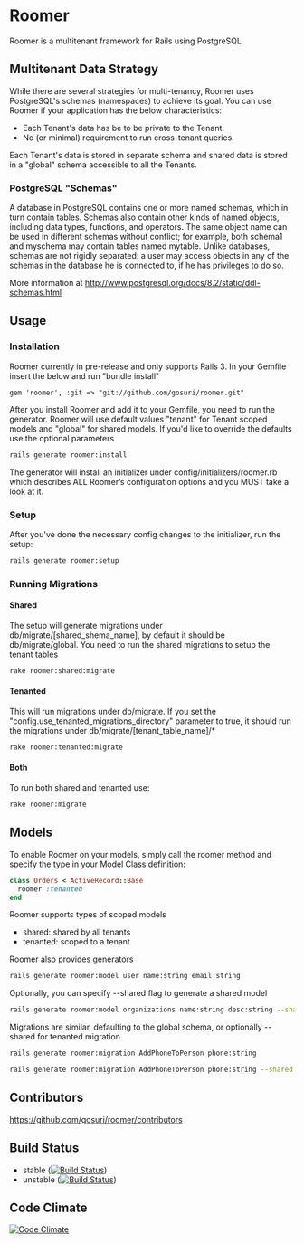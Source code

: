 # Roomer

Roomer is a multitenant framework for Rails using PostgreSQL

## Multitenant Data Strategy

While there are several strategies for multi-tenancy, Roomer uses PostgreSQL's schemas (namespaces) to achieve its goal. You can use Roomer if your application has the below characteristics:

* Each Tenant's data has be to be private to the Tenant.
* No (or minimal) requirement to run cross-tenant queries.

Each Tenant's data is stored in separate schema and shared data is stored in a "global" schema accessible to all the Tenants.

### PostgreSQL "Schemas"

A database in PostgreSQL contains one or more named schemas, which in turn contain tables. Schemas also contain other kinds of named objects, including data types, functions, and operators. The same object name can be used in different schemas without conflict; for example, both schema1 and myschema may contain tables named mytable. Unlike databases, schemas are not rigidly separated: a user may access objects in any of the schemas in the database he is connected to, if he has privileges to do so.

More information at http://www.postgresql.org/docs/8.2/static/ddl-schemas.html

## Usage

### Installation

Roomer currently in pre-release and only supports Rails 3. In your Gemfile insert the below and run "bundle install"

    gem 'roomer', :git => "git://github.com/gosuri/roomer.git"

After you install Roomer and add it to your Gemfile, you need to run the generator. Roomer will use default values "tenant" for Tenant scoped models and "global" for shared models. If you'd like to override the defaults use the optional parameters

```bash
rails generate roomer:install
```

The generator will install an initializer under config/initializers/roomer.rb which describes ALL Roomer’s configuration options and you MUST take a look at it.

### Setup

After you've done the necessary config changes to the initializer, run the setup:

```bash
rails generate roomer:setup
```


### Running Migrations
#### Shared

The setup will generate migrations under db/migrate/[shared_shema_name], by default it should be db/migrate/global. You need to run the shared migrations to setup the tenant tables

```bash
rake roomer:shared:migrate
```

#### Tenanted

This will run migrations under db/migrate. If you set the "config.use_tenanted_migrations_directory" parameter to true, it should run the migrations under db/migrate/[tenant_table_name]/*

```bash
rake roomer:tenanted:migrate
```
#### Both

To run both shared and tenanted use:

```bash
rake roomer:migrate
```

## Models

To enable Roomer on your models, simply call the roomer method and specify the type in your Model Class definition:

```ruby
class Orders < ActiveRecord::Base
  roomer :tenanted
end
```

Roomer supports types of scoped models

* shared: shared by all tenants
* tenanted: scoped to a tenant

Roomer also provides generators

```bash
rails generate roomer:model user name:string email:string
```

Optionally, you can specify --shared flag to generate a shared model

```bash
rails generate roomer:model organizations name:string desc:string --shared
```

Migrations are similar, defaulting to the global schema, 
or optionally --shared for tenanted migration

```bash
rails generate roomer:migration AddPhoneToPerson phone:string
```

```bash
rails generate roomer:migration AddPhoneToPerson phone:string --shared
```

## Contributors

https://github.com/gosuri/roomer/contributors

## Build Status

* stable ([![Build Status](https://travis-ci.org/gosuri/roomer.png?branch=master)](http://travis-ci.org/gosuri/roomer?branch=master))
* unstable ([![Build Status](https://travis-ci.org/gosuri/roomer.png?branch=develop)](http://travis-ci.org/gosuri/roomer?branch=develop))

## Code Climate
[![Code Climate](https://codeclimate.com/badge.png)](https://codeclimate.com/github/gosuri/roomer)


